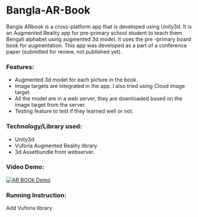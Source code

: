 # Bangla-AR-Book
Bangla ARbook is a cross-platform app that is developed using Unity3d. It is an Augmented Reality app for pre-primary 
school student to teach them Bengali alphabet using augmented 3d model. It uses the pre -primary board book for 
augmentation. This app was developed as a part of a conference paper (submitted for review, not published yet).

### Features:
* Augmented 3d model for each picture in the book.
* Image targets are integrated in the app. I also tried using Cloud image target.
* All the model are in a web server, they are downloaded based on the image target from the server.
* Testing feature to test if they learned well or not.

### Technology/Library used:
* Unity3d
* Vuforia Augmented Reality library
* 3d Assetbundle from webserver.

### Video Demo:
[![AR BOOk Demo](https://img.youtube.com/vi/rYf85EDsgYc/0.jpg)](https://youtu.be/rYf85EDsgYc)

### Running Instruction:
Add Vuforia library
